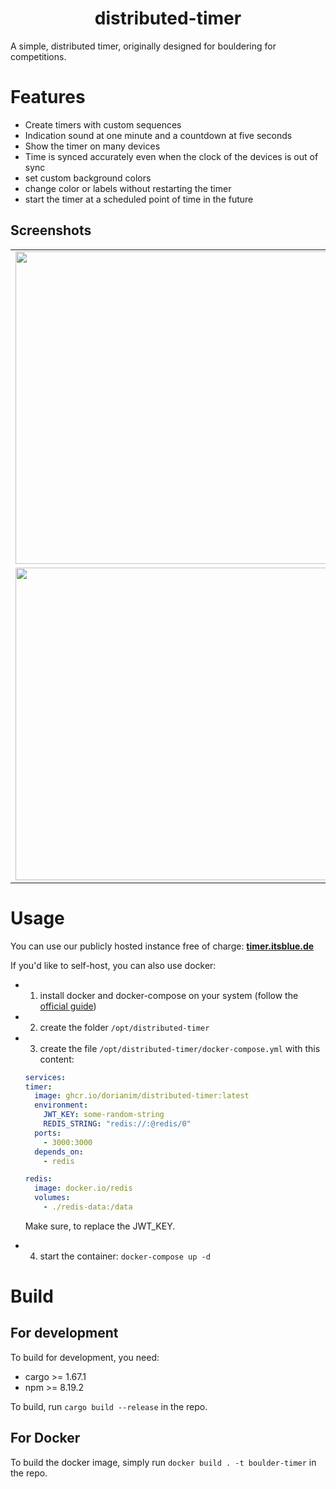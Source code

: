 <h1 align="center">
    distributed-timer
</h1>

A simple, distributed timer, originally designed for bouldering for competitions.

# Features

- Create timers with custom sequences
- Indication sound at one minute and a countdown at five seconds
- Show the timer on many devices
- Time is synced accurately even when the clock of the devices is out of sync
- set custom background colors
- change color or labels without restarting the timer
- start the timer at a scheduled point of time in the future

## Screenshots

<table align="center">
    <tr>
        <td align="center">
            <a href="https://github.com/dorianim/distributed-timer/blob/main/.github/media/screenshot-1.png?raw=true">
                <img src="https://github.com/dorianim/distributed-timer/main/.github/media/screenhot-1.png?raw=true" width="500px" />
            </a>
        </td>
        <td align="center">
            <a href="https://github.com/dorianim/distributed-timer/main/.github/media/screenhot-1.png?raw=true">
                <img src="https://github.com/dorianim/distributed-timer/main/.github/media/screenhot-1.png?raw=true" width="500px" />
            </a>
        </td>
    </tr>
    <tr>
        <td align="center">
            <a href="https://github.com/dorianim/distributed-timer/main/.github/media/screenhot-1.png?raw=true">
                <img src="https://github.com/dorianim/distributed-timer/main/.github/media/screenhot-1.png?raw=true" width="500px" />
            </a>
        </td>
        <td align="center">
            <a href="https://github.com/dorianim/distributed-timer/main/.github/media/screenhot-1.png?raw=true">
                <img src="https://github.com/dorianim/distributed-timer/main/.github/media/screenhot-1.png?raw=true" width="500px" />
            </a>
        </td>
    </tr>
</table>

# Usage

You can use our publicly hosted instance free of charge: **[timer.itsblue.de](https://timer.itsblue.de)**

If you'd like to self-host, you can also use docker:

- 1. install docker and docker-compose on your system (follow the [official guide](https://docs.docker.com/engine/install/#server))
- 2. create the folder `/opt/distributed-timer`
- 3. create the file `/opt/distributed-timer/docker-compose.yml` with this content:

  ```yaml
  services:
  timer:
    image: ghcr.io/dorianim/distributed-timer:latest
    environment:
      JWT_KEY: some-random-string
      REDIS_STRING: "redis://:@redis/0"
    ports:
      - 3000:3000
    depends_on:
      - redis

  redis:
    image: docker.io/redis
    volumes:
      - ./redis-data:/data
  ```

  Make sure, to replace the JWT_KEY.

- 4. start the container: `docker-compose up -d`

# Build

## For development

To build for development, you need:

- cargo >= 1.67.1
- npm >= 8.19.2

To build, run `cargo build --release` in the repo.

## For Docker

To build the docker image, simply run `docker build . -t boulder-timer` in the repo.
